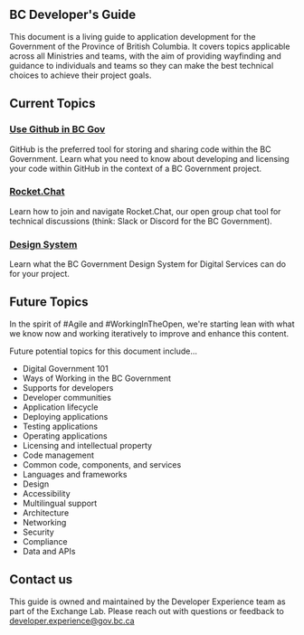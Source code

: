 ## BC Developer's Guide

This document is a living guide to application development for the Government of the Province of British Columbia. It covers topics applicable across all Ministries and teams, with the aim of providing wayfinding and guidance to individuals and teams so they can make the best technical choices to achieve their project goals. 

## Current Topics

### [Use Github in BC Gov](./use-github-in-bcgov/bc-government-organizations-in-github/)

GitHub is the preferred tool for storing and sharing code within the BC Government. Learn what you need to know about developing and licensing your code within GitHub in the context of a BC Government project. 

### [Rocket.Chat](./rocketchat/steps-to-join-rocketchat/)

Learn how to join and navigate Rocket.Chat, our open group chat tool for technical discussions (think: Slack or Discord for the BC Government). 

### [Design System](./design-system/about-the-design-system/)

Learn what the BC Government Design System for Digital Services can do for your project.

## Future Topics

In the spirit of #Agile and #WorkingInTheOpen, we're starting lean with what we know now and working iteratively to improve and enhance this content. 

Future potential topics for this document include...
  - Digital Government 101
  - Ways of Working in the BC Government
  - Supports for developers
  - Developer communities
  - Application lifecycle
  - Deploying applications
  - Testing applications
  - Operating applications
  - Licensing and intellectual property
  - Code management
  - Common code, components, and services
  - Languages and frameworks
  - Design
  - Accessibility
  - Multilingual support
  - Architecture
  - Networking
  - Security
  - Compliance
  - Data and APIs

## Contact us

This guide is owned and maintained by the Developer Experience team as part of the Exchange Lab. Please reach out with questions or feedback to [developer.experience@gov.bc.ca](mailto:developer.experience@gov.bc.ca)

